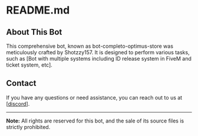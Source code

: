 # README.md

## About This Bot

This comprehensive bot, known as bot-completo-optimus-store
 was meticulously crafted by Shotzzy157. It is designed to perform various tasks, such as [Bot with multiple systems including ID release system in FiveM and ticket system, etc].


## Contact

If you have any questions or need assistance, you can reach out to us at [[discord](https://discord.gg/zyWGZX6VU7)].

---

**Note:** All rights are reserved for this bot, and the sale of its source files is strictly prohibited.
